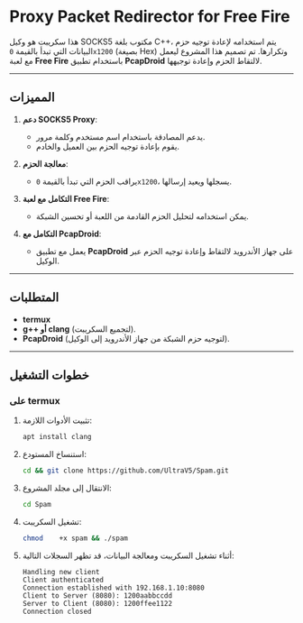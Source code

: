 # Proxy Packet Redirector for Free Fire

هذا سكريبت هو وكيل SOCKS5 مكتوب بلغة C++، يتم استخدامه لإعادة توجيه حزم البيانات التي تبدأ بالقيمة `0x1200` (بصيغة Hex) وتكرارها. تم تصميم هذا المشروع ليعمل مع لعبة **Free Fire** باستخدام تطبيق **PcapDroid** لالتقاط الحزم وإعادة توجيهها.

---

## المميزات
1. **دعم SOCKS5 Proxy**:
   - يدعم المصادقة باستخدام اسم مستخدم وكلمة مرور.
   - يقوم بإعادة توجيه الحزم بين العميل والخادم.

2. **معالجة الحزم**:
   - يراقب الحزم التي تبدأ بالقيمة `0x1200`، يسجلها ويعيد إرسالها.

3. **التكامل مع لعبة Free Fire**:
   - يمكن استخدامه لتحليل الحزم القادمة من اللعبة أو تحسين الشبكة.

4. **التكامل مع PcapDroid**:
   - يعمل مع تطبيق **PcapDroid** على جهاز الأندرويد لالتقاط وإعادة توجيه الحزم عبر الوكيل.

---

## المتطلبات
- **termux**
- **g++ أو clang** (لتجميع السكريبت).
- **PcapDroid** (لتوجيه حزم الشبكة من جهاز الأندرويد إلى الوكيل).

---

## خطوات التشغيل

### على termux
1. تثبيت الأدوات اللازمة:
    ```bash
    apt install clang
 2. استنساخ المستودع:
    ```bash
    cd && git clone https://github.com/UltraV5/Spam.git
3. الانتقال إلى مجلد المشروع:
    ```bash
    cd Spam
4. تشغيل السكريبت:
    ```bash
    chmod    +x spam && ./spam
5. أثناء تشغيل السكريبت ومعالجة البيانات، قد تظهر السجلات التالية:

    ```arduino
    Handling new client
    Client authenticated
    Connection established with 192.168.1.10:8080
    Client to Server (8080): 1200aabbccdd
    Server to Client (8080): 1200ffee1122
    Connection closed
